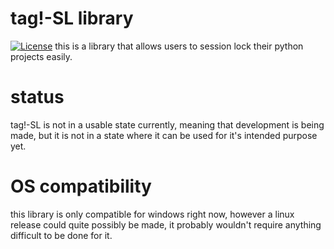 # tag!-SL library
[![License](https://img.shields.io/github/license/approachcircle/tag-SL)](https://github.com/approachcircle/tag-SL/blob/master/LICENSE)
this is a library that allows users to session lock their python projects easily.

# status
tag!-SL is not in a usable state currently, meaning that development is being made, but it is not in a state where it can be used for it's intended purpose yet.
# OS compatibility
this library is only compatible for windows right now, however a linux release could quite possibly be made, it probably wouldn't require anything difficult to be done for it.